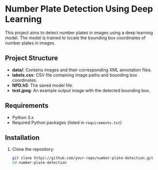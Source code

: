 # Number Plate Detection Using Deep Learning

This project aims to detect number plates in images using a deep learning model. The model is trained to locate the bounding box coordinates of number plates in images. 

## Project Structure

- **data/**: Contains images and their corresponding XML annotation files.
- **labels.csv**: CSV file containing image paths and bounding box coordinates.
- **NPD.h5**: The saved model file.
- **test.jpeg**: An example output image with the detected bounding box.

## Requirements

- Python 3.x
- Required Python packages (listed in `requirements.txt`)

## Installation

1. Clone the repository:
   ```bash
   git clone https://github.com/your-repo/number-plate-detection.git
   cd number-plate-detection
